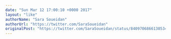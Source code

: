 ```yaml
---
date: "Sun Mar 12 17:00:10 +0000 2017"
layout: "like"
authorName: "Sara Soueidan"
authorUrl: "https://twitter.com/SaraSoueidan"
originalPost: "https://twitter.com/SaraSoueidan/status/840970686613053443"
---
```

